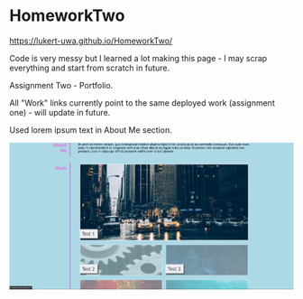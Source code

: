 # HomeworkTwo

https://lukert-uwa.github.io/HomeworkTwo/

Code is very messy but I learned a lot making this page - I may scrap everything and start from scratch in future.

Assignment Two - Portfolio. 

All "Work" links currently point to the same deployed work (assignment one) - will update in future.

Used lorem ipsum text in About Me section.

![Website Screenshot](assets/images/website-screenshot.jpg)
